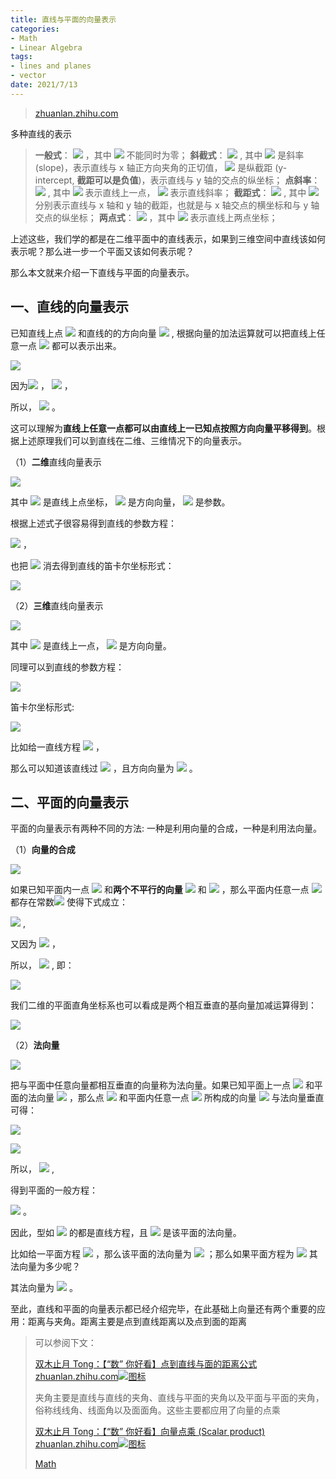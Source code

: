 ```yaml
---
title: 直线与平面的向量表示
categories:
- Math
- Linear Algebra
tags:
- lines and planes
- vector
date: 2021/7/13
---
```




>  [zhuanlan.zhihu.com](https://zhuanlan.zhihu.com/p/73397884)

多种直线的表示

> **一般式**： ![](https://www.zhihu.com/equation?tex=Ax%2BBy%2BC%3D0) ，其中 ![](https://www.zhihu.com/equation?tex=A%2CB) 不能同时为零； 
> **斜截式**： ![](https://www.zhihu.com/equation?tex=y%3Dkx%2Bb) , 其中 ![](https://www.zhihu.com/equation?tex=k) 是斜率 (slope)，表示直线与 x 轴正方向夹角的正切值， ![](https://www.zhihu.com/equation?tex=b) 是纵截距 (y-intercept, **截距可以是负值**)，表示直线与 y 轴的交点的纵坐标； 
> **点斜率**： ![](https://www.zhihu.com/equation?tex=y-y_1%3Dk%28x-x_1%29) , 其中 ![](https://www.zhihu.com/equation?tex=%28x_1%2Cy_1%29) 表示直线上一点， ![](https://www.zhihu.com/equation?tex=k) 表示直线斜率； 
> **截距式**： ![](https://www.zhihu.com/equation?tex=%5Cfrac%7Bx%7D%7Ba%7D%2B%5Cfrac%7By%7D%7Bb%7D%3D1) , 其中 ![](https://www.zhihu.com/equation?tex=a%2Cb)分别表示直线与 x 轴和 y 轴的截距，也就是与 x 轴交点的横坐标和与 y 轴交点的纵坐标； 
> **两点式**： ![](https://www.zhihu.com/equation?tex=%5Cfrac%7Bx-x_%7B1%7D%7D%7Bx_%7B2%7D-x_%7B1%7D%7D%3D%5Cfrac%7By-y_%7B1%7D%7D%7By_%7B2%7D-y_%7B1%7D%7D) ，其中 ![](https://www.zhihu.com/equation?tex=%28x_1%2Cy_1%29%2C%28x_2%2Cy_2%29) 表示直线上两点坐标；

上述这些，我们学的都是在二维平面中的直线表示，如果到三维空间中直线该如何表示呢？那么进一步一个平面又该如何表示呢？

那么本文就来介绍一下直线与平面的向量表示。

**一、直线的向量表示**
-------------

已知直线上点 ![](https://www.zhihu.com/equation?tex=A) 和直线的的方向向量 ![](https://www.zhihu.com/equation?tex=%5Cvec%7Bb%7D) , 根据向量的加法运算就可以把直线上任意一点 ![](https://www.zhihu.com/equation?tex=R) 都可以表示出来。

![](https://pic4.zhimg.com/v2-3ea496dc29be9f3c2d59b200bc2e35e7_b.jpg)

因为![](https://www.zhihu.com/equation?tex=%5Cvec%7BOR%7D%3D%5Cvec%7BOA%7D%2B%5Cvec%7BAR%7D) ， ![](https://www.zhihu.com/equation?tex=%5Cvec%7BAR%7D%3D%5Clambda%5Cvec%7Bb%7D) ，

所以， ![](https://www.zhihu.com/equation?tex=%5Cvec%7BOR%7D%3D%5Cvec%7BOA%7D%2B%5Clambda%5Cvec%7Bb%7D) 。

这可以理解为**直线上任意一点都可以由直线上一已知点按照方向向量平移得到**。根据上述原理我们可以到直线在二维、三维情况下的向量表示。

（1）**二维**直线向量表示

![](https://www.zhihu.com/equation?tex=%5Cleft%28%5Cbegin%7Barray%7D%7Bl%7D%7Bx%7D+%5C%5C+%7By%7D%5Cend%7Barray%7D%5Cright%29%3D%5Cleft%28%5Cbegin%7Barray%7D%7Bl%7D%7Bx_%7B0%7D%7D+%5C%5C+%7By_%7B0%7D%7D%5Cend%7Barray%7D%5Cright%29%2B%5Clambda%5Cleft%28%5Cbegin%7Barray%7D%7Bl%7D%7Bb_%7B1%7D%7D+%5C%5C+%7Bb_%7B2%7D%7D%5Cend%7Barray%7D%5Cright%29)

其中 ![](https://www.zhihu.com/equation?tex=%5Cleft%28%5Cbegin%7Barray%7D%7Bl%7D%7Bx_%7B0%7D%7D+%5C%5C+%7By_%7B0%7D%7D%5Cend%7Barray%7D%5Cright%29) 是直线上点坐标， ![](https://www.zhihu.com/equation?tex=%5Cleft%28%5Cbegin%7Barray%7D%7Bl%7D%7Bb_%7B1%7D%7D+%5C%5C+%7Bb_%7B2%7D%7D%5Cend%7Barray%7D%5Cright%29) 是方向向量， ![](https://www.zhihu.com/equation?tex=%5Clambda) 是参数。

根据上述式子很容易得到直线的参数方程：

![](https://www.zhihu.com/equation?tex=%5Cleft%5C%7B%5Cbegin%7Barray%7D%7Bl%7D%7Bx%3Dx_%7B0%7D%2B%5Clambda+b_%7B1%7D%7D+%5C%5C+%7By%3Dy_%7B0%7D%2B%5Clambda+b_%7B2%7D%7D%5Cend%7Barray%7D%5Cright.) ，

也把 ![](https://www.zhihu.com/equation?tex=%5Clambda) 消去得到直线的笛卡尔坐标形式：

![](https://www.zhihu.com/equation?tex=%5Cfrac%7Bx-x_%7B0%7D%7D%7Bb_%7B1%7D%7D%3D%5Cfrac%7By-y_%7B0%7D%7D%7Bb_%7B2%7D%7D)

（2）**三维**直线向量表示

![](https://www.zhihu.com/equation?tex=%5Cleft%28%5Cbegin%7Barray%7D%7Bl%7D%7Bx%7D+%5C%5C+%7By%7D+%5C%5C+%7Bz%7D%5Cend%7Barray%7D%5Cright%29%3D%5Cleft%28%5Cbegin%7Barray%7D%7Bl%7D%7Bx_%7B0%7D%7D+%5C%5C+%7By_%7B0%7D%7D+%5C%5C+%7Bz_%7B0%7D%7D%5Cend%7Barray%7D%5Cright%29%2B%5Clambda%5Cleft%28%5Cbegin%7Barray%7D%7Bl%7D%7Bb_%7B1%7D%7D+%5C%5C+%7Bb_%7B2%7D%7D+%5C%5C+%7Bb_%7B3%7D%7D%5Cend%7Barray%7D%5Cright%29)

其中 ![](https://www.zhihu.com/equation?tex=%5Cleft%28%5Cbegin%7Barray%7D%7Bl%7D%7Bx_%7B0%7D%7D+%5C%5C+%7By_%7B0%7D%7D+%5C%5C+%7Bz_%7B0%7D%7D%5Cend%7Barray%7D%5Cright%29) 是直线上一点， ![](https://www.zhihu.com/equation?tex=%5Cleft%28%5Cbegin%7Barray%7D%7Bl%7D%7Bb_%7B1%7D%7D+%5C%5C+%7Bb_%7B2%7D%7D+%5C%5C+%7Bb_%7B3%7D%7D%5Cend%7Barray%7D%5Cright%29) 是方向向量。

同理可以到直线的参数方程：

![](https://www.zhihu.com/equation?tex=%5Cbegin%7Barray%7D%7Bl%7D%7Bx%3Dx_%7B0%7D%2B%5Clambda+b_%7B1%7D%7D+%5C%5C+%7By%3Dy_%7B0%7D%2B%5Clambda+b_%7B2%7D%7D+%5C%5C+%7Bz%3Dz_%7B0%7D%2B%5Clambda+b_%7B3%7D%7D%5Cend%7Barray%7D)

笛卡尔坐标形式:

![](https://www.zhihu.com/equation?tex=%5Cfrac%7Bx-x_%7B0%7D%7D%7Bb_%7B1%7D%7D%3D%5Cfrac%7By-y_%7B0%7D%7D%7Bb_%7B2%7D%7D%3D%5Cfrac%7Bz-z_%7B0%7D%7D%7Bb_%7B3%7D%7D)

比如给一直线方程 ![](https://www.zhihu.com/equation?tex=%5Cfrac%7Bx-1%7D%7B2%7D%3D%5Cfrac%7B3%2By%7D%7B3%7D%3Dz) ，

那么可以知道该直线过 ![](https://www.zhihu.com/equation?tex=%281%2C-3%2C0%29) ，且方向向量为 ![](https://www.zhihu.com/equation?tex=%5Cleft%28%5Cbegin%7Barray%7D%7Bl%7D%7B2%7D+%5C%5C+%7B3%7D+%5C%5C+%7B1%7D%5Cend%7Barray%7D%5Cright%29) 。

**二、平面的向量表示**
-------------

平面的向量表示有两种不同的方法: 一种是利用向量的合成，一种是利用法向量。

（1）**向量的合成**

![](https://pic1.zhimg.com/v2-6b7b61eebbe2599b4aaddb9392c7b540_b.jpg)

如果已知平面内一点 ![](https://www.zhihu.com/equation?tex=%5Cmathrm%7BA%7D%5Cleft%28a_%7B1%7D%2C+a_%7B2%7D%2C+a_%7B3%7D%5Cright%29) 和**两个不平行的向量** ![](https://www.zhihu.com/equation?tex=%5Cvec%7Bb%7D%3D%5Cleft%28%5Cbegin%7Barray%7D%7Bl%7D%7Bb_%7B1%7D%7D+%5C%5C+%7Bb_%7B2%7D%7D+%5C%5C+%7Bb_%7B3%7D%7D%5Cend%7Barray%7D%5Cright%29) 和 ![](https://www.zhihu.com/equation?tex=%5Cvec%7Bc%7D%3D%5Cleft%28%5Cbegin%7Barray%7D%7Bl%7D%7Bc_%7B1%7D%7D+%5C%5C+%7Bc_%7B2%7D%7D+%5C%5C+%7Bc_%7B3%7D%7D%5Cend%7Barray%7D%5Cright%29) ，那么平面内任意一点 ![](https://www.zhihu.com/equation?tex=R) 都存在常数![](https://www.zhihu.com/equation?tex=%5Clambda%2C%5Cmu) 使得下式成立：

![](https://www.zhihu.com/equation?tex=%5Coverrightarrow%7B%5Cmathrm%7BAR%7D%7D%3D%5Clambda+%5Cvec%7Bb%7D%2B%5Cmu+%5Cvec%7Bc%7D) ,

又因为 ![](https://www.zhihu.com/equation?tex=%5Coverrightarrow%7B%5Cmathrm%7BOR%7D%7D-%5Coverrightarrow%7B%5Cmathrm%7BOA%7D%7D%3D%5Clambda+%5Cvec%7Bb%7D%2B%5Cmu+%5Cvec%7Bc%7D) ，

所以， ![](https://www.zhihu.com/equation?tex=%5Coverrightarrow%7B%5Cmathrm%7BOR%7D%7D%3D%5Coverrightarrow%7B%5Cmathrm%7BOA%7D%7D%2B%5Clambda+%5Cvec%7Bb%7D%2B%5Cmu+%5Cvec%7Bc%7D) , 即：

![](https://www.zhihu.com/equation?tex=%5Cleft%28%5Cbegin%7Barray%7D%7Bl%7D%7Bx%7D+%5C%5C+%7By%7D+%5C%5C+%7Bz%7D%5Cend%7Barray%7D%5Cright%29%3D%5Cleft%28%5Cbegin%7Barray%7D%7Bl%7D%7Ba_%7B1%7D%7D+%5C%5C+%7Ba_%7B2%7D%7D+%5C%5C+%7Ba_%7B3%7D%7D%5Cend%7Barray%7D%5Cright%29%2B%5Clambda%5Cleft%28%5Cbegin%7Barray%7D%7Bl%7D%7Bb_%7B1%7D%7D+%5C%5C+%7Bb_%7B2%7D%7D+%5C%5C+%7Bb_%7B3%7D%7D%5Cend%7Barray%7D%5Cright%29%2B%5Cmu%5Cleft%28%5Cbegin%7Barray%7D%7Bl%7D%7Bc_%7B1%7D%7D+%5C%5C+%7Bc_%7B2%7D%7D+%5C%5C+%7Bc_%7B3%7D%7D%5Cend%7Barray%7D%5Cright%29)

我们二维的平面直角坐标系也可以看成是两个相互垂直的基向量加减运算得到：

![](https://www.zhihu.com/equation?tex=%5Cleft%28%5Cbegin%7Barray%7D%7Bl%7D%7Bx%7D+%5C%5C+%7By%7D+%5C%5C+%7Bz%7D%5Cend%7Barray%7D%5Cright%29%3D%5Cleft%28%5Cbegin%7Barray%7D%7Bl%7D%7B0%7D+%5C%5C+%7B0%7D+%5C%5C+%7B0%7D%5Cend%7Barray%7D%5Cright%29%2B%5Clambda%5Cleft%28%5Cbegin%7Barray%7D%7Bl%7D%7B1%7D+%5C%5C+%7B0%7D+%5C%5C+%7B0%7D%5Cend%7Barray%7D%5Cright%29%2B%5Cmu%5Cleft%28%5Cbegin%7Barray%7D%7Bl%7D%7B0%7D+%5C%5C+%7B1%7D+%5C%5C+%7B0%7D%5Cend%7Barray%7D%5Cright%29)

（2）**法向量**

![](https://pic2.zhimg.com/v2-20f4ff04fcbc016135e2c8c6a36ae425_b.jpg)

把与平面中任意向量都相互垂直的向量称为法向量。如果已知平面上一点 ![](https://www.zhihu.com/equation?tex=%5Cmathrm%7BA%7D%5Cleft%28x_%7B1%7D%2C+y_%7B1%7D%2C+z_%7B1%7D%5Cright%29) 和平面的法向量 ![](https://www.zhihu.com/equation?tex=%5Cvec%7Bn%7D%3D%5Cleft%28%5Cbegin%7Barray%7D%7Bl%7D%7Ba%7D+%5C%5C+%7Bb%7D+%5C%5C+%7Bc%7D%5Cend%7Barray%7D%5Cright%29) ，那么点 ![](https://www.zhihu.com/equation?tex=A) 和平面内任意一点 ![](https://www.zhihu.com/equation?tex=R%28x%2Cy%2Cz%29) 所构成的向量 ![](https://www.zhihu.com/equation?tex=%5Cvec%7BAR%7D) 与法向量垂直可得：

![](https://www.zhihu.com/equation?tex=%5Cvec%7Bn%7D+%5Cbullet+%5Coverrightarrow%7B%5Cmathrm%7BAR%7D%7D%3D0)

![](https://www.zhihu.com/equation?tex=%5Cleft%28%5Cbegin%7Barray%7D%7Bl%7D%7Ba%7D+%5C%5C+%7Bb%7D+%5C%5C+%7Bc%7D%5Cend%7Barray%7D%5Cright%29+%5Ccdot%5Cleft%28%5Cbegin%7Barray%7D%7Bl%7D%7Bx-x_%7B1%7D%7D+%5C%5C+%7By-y_%7B1%7D%7D+%5C%5C+%7Bz-z_%7B1%7D%7D%5Cend%7Barray%7D%5Cright%29%3D0)

所以， ![](https://www.zhihu.com/equation?tex=a%5Cleft%28x-x_%7B1%7D%5Cright%29%2Bb%5Cleft%28y-y_%7B1%7D%5Cright%29%2Bc%5Cleft%28z-z_%7B1%7D%5Cright%29%3D0) ,

得到平面的一般方程：

![](https://www.zhihu.com/equation?tex=a+x%2Bb+y%2Bc+z%3Da+x_%7B1%7D%2Bb+y_%7B1%7D%2Bc+z_%7B1%7D) 。

因此，型如 ![](https://www.zhihu.com/equation?tex=Ax%2BBy%2BCz%3DD) 的都是直线方程，且 ![](https://www.zhihu.com/equation?tex=%5Cleft%28%5Cbegin%7Barray%7D%7Bl%7D%7BA%7D+%5C%5C+%7BB%7D+%5C%5C+%7BC%7D%5Cend%7Barray%7D%5Cright%29) 是该平面的法向量。

比如给一平面方程 ![](https://www.zhihu.com/equation?tex=2+x%2B4+y%2Bz%3D1) ，那么该平面的法向量为 ![](https://www.zhihu.com/equation?tex=%5Cleft%28%5Cbegin%7Barray%7D%7Bl%7D%7B2%7D+%5C%5C+%7B4%7D+%5C%5C+%7B1%7D%5Cend%7Barray%7D%5Cright%29) ；那么如果平面方程为 ![](https://www.zhihu.com/equation?tex=3+x%2B5+y%3D1) 其法向量为多少呢？

其法向量为 ![](https://www.zhihu.com/equation?tex=%5Cleft%28%5Cbegin%7Barray%7D%7Bl%7D%7B3%7D+%5C%5C+%7B5%7D+%5C%5C+%7B0%7D%5Cend%7Barray%7D%5Cright%29) 。

至此，直线和平面的向量表示都已经介绍完毕，在此基础上向量还有两个重要的应用：距离与夹角。距离主要是点到直线距离以及点到面的距离

> 可以参阅下文：
>
> [双木止月 Tong：【“数” 你好看】点到直线与面的距离公式​zhuanlan.zhihu.com![图标](https://pic1.zhimg.com/v2-75ef2c6b7724131660a088a6d49bf33c_180x120.jpg)](https://zhuanlan.zhihu.com/p/63499708)
>
> 夹角主要是直线与直线的夹角、直线与平面的夹角以及平面与平面的夹角，俗称线线角、线面角以及面面角。这些主要都应用了向量的点乘
>
> [双木止月 Tong：【“数” 你好看】向量点乘 (Scalar product)​zhuanlan.zhihu.com![图标](https://pic1.zhimg.com/v2-8fa6604284be4a97ec048cc4eed8f774_180x120.jpg)](https://zhuanlan.zhihu.com/p/66674587)
>
> 
>
> [Math](https://zhuanlan.zhihu.com/p/188298702)



